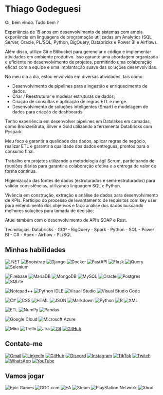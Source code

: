 # Thiago Godeguesi

Oi, bem vindo. Tudo bem ?

Experiência de 15 anos em desenvolvimento de sistemas com ampla experiência em linguagens de programação utilizadas em Analytics (SQL Server, Oracle, PL/SQL, Python, BigQuery, Databricks e Power BI e Airflow).

Além disso, utilizo Git e Bitbucket para gerenciar o código e implementar atividades em ambiente produtivo. Isso garante uma abordagem organizada e eficiente no desenvolvimento de projetos, permitindo uma colaboração eficaz com a equipe e uma implantação suave das soluções desenvolvidas.

No meu dia a dia, estou envolvido em diversas atividades, tais como:

* Desenvolvimento de pipelines para a ingestão e enriquecimento de dados.
* Criar / Reestruturar e modelar estruturas de dados;
* Criação de consultas e aplicação de regras ETL e merge.
* Desenvolvimento de soluções inteligentes (Smart) e modelagem de dados para criação de dashboards.

Tenho experiência em desenvolver pipelines em Datalakes em camadas, como Bronze/Bruta, Silver e Gold utilizando a ferramenta Databricks com Pyspark.

Meu foco é garantir a qualidade dos dados, aplicar regras de negócio, realizar ETL e garantir a qualidade dos dados entregues, prontos para o consumo final.

Trabalho em projetos utilizando a metodologia ágil Scrum, participando de reuniões diárias para garantir a colaboração efetiva e a entrega de valor de forma contínua.

Higienização das fontes de dados (estruturados e semi-estruturados) para validar consistências, utilizando linguagem SQL e Python.

Vivência em construção, extração e análise de dados para desenvolvimento de KPIs.
Participo do processo de levantamento de requisitos com key user para entendimento dos objetivos e faço análise dos dados buscando melhores soluções para tomada de decisão;

Atuei também com o desenvolvimento de API’s SOAP e Rest.

Tecnologias: Databricks - GCP - BigQuery - Spark - Python - SQL - Power BI - C# - Apex - Airflow - PL/SQL

## Minhas habilidades

![.NET](https://img.shields.io/badge/.NET-512BD4?logo=dotnet&logoColor=fff)
![Bootstrap](https://img.shields.io/badge/Bootstrap-7952B3?logo=bootstrap&logoColor=fff)
![Django](https://img.shields.io/badge/Django-%23092E20.svg?logo=django&logoColor=white)
![Docker](https://img.shields.io/badge/Docker-2496ED?logo=docker&logoColor=fff)
![FastAPI](https://img.shields.io/badge/FastAPI-009485.svg?logo=fastapi&logoColor=white)
![Flask](https://img.shields.io/badge/Flask-000?logo=flask&logoColor=fff)
![jQuery](https://img.shields.io/badge/jQuery-0769AD?logo=jquery&logoColor=fff)
![Selenium](https://img.shields.io/badge/Selenium-43B02A?logo=selenium&logoColor=fff)

![Firebase](https://img.shields.io/badge/Firebase-039BE5?logo=Firebase&logoColor=white)
![MariaDB](https://img.shields.io/badge/MariaDB-003545?logo=mariadb&logoColor=white)
![MongoDB](https://img.shields.io/badge/MongoDB-%234ea94b.svg?logo=mongodb&logoColor=white)
![MySQL](https://img.shields.io/badge/MySQL-4479A1?logo=mysql&logoColor=fff)
![Oracle](https://custom-icon-badges.demolab.com/badge/Oracle-F80000?logo=oracle&logoColor=fff)
![Postgres](https://img.shields.io/badge/Postgres-%23316192.svg?logo=postgresql&logoColor=white)
![SQLite](https://img.shields.io/badge/SQLite-%2307405e.svg?logo=sqlite&logoColor=white)

![Notepad++](https://img.shields.io/badge/Notepad++-90E59A.svg?&logo=notepad%2b%2b&logoColor=black)
![Python IDLE](https://img.shields.io/badge/Python%20IDLE-3776AB?logo=python&logoColor=fff)
![Visual Studio](https://custom-icon-badges.demolab.com/badge/Visual%20Studio-5C2D91.svg?&logo=visual-studio&logoColor=white)
![Visual Studio Code](https://custom-icon-badges.demolab.com/badge/Visual%20Studio%20Code-0078d7.svg?logo=vsc&logoColor=white)

![C#](https://custom-icon-badges.demolab.com/badge/C%23-%23239120.svg?logo=cshrp&logoColor=white)
![CSS](https://img.shields.io/badge/CSS-1572B6?logo=css3&logoColor=fff)
![HTML](https://img.shields.io/badge/HTML-%23E34F26.svg?logo=html5&logoColor=white)
![JSON](https://img.shields.io/badge/JSON-000?logo=json&logoColor=fff)
![Markdown](https://img.shields.io/badge/Markdown-%23000000.svg?logo=markdown&logoColor=white)
![Python](https://img.shields.io/badge/Python-3776AB?logo=python&logoColor=fff)
![R](https://img.shields.io/badge/R-%23276DC3.svg?logo=r&logoColor=white)
![XML](https://img.shields.io/badge/XML-767C52?logo=xml&logoColor=fff)

![ETL](https://custom-icon-badges.demolab.com/badge/ETL-9370DB?logo=etl-logo&logoColor=fff)
![NumPy](https://img.shields.io/badge/NumPy-4DABCF?logo=numpy&logoColor=fff)
![Pandas](https://img.shields.io/badge/Pandas-150458?logo=pandas&logoColor=fff)

![Google Cloud](https://img.shields.io/badge/Google%20Cloud-%234285F4.svg?logo=google-cloud&logoColor=white)
![Microsoft Azure](https://custom-icon-badges.demolab.com/badge/Microsoft%20Azure-0089D6?logo=msazure&logoColor=white)

![Miro](https://img.shields.io/badge/Miro-050038?logo=miro&logoColor=fff)
![Trello](https://img.shields.io/badge/Trello-0052CC?logo=trello&logoColor=fff)
![Jira](https://img.shields.io/badge/Jira-0052CC?logo=jira&logoColor=fff)
[![Git](https://img.shields.io/badge/Git-000?style=for-the-badge&logo=git&logoColor=E94D5F)](https://git-scm.com/doc)
[![GitHub](https://img.shields.io/badge/GitHub-000?style=for-the-badge&logo=github&logoColor=30A3DC)](https://docs.github.com/)

## Contate-me

[![Gmail](https://img.shields.io/badge/Gmail-D14836?logo=gmail&logoColor=white)](mailto:thiagogodeguesi@gmail.com)
[![LinkedIn](https://custom-icon-badges.demolab.com/badge/LinkedIn-0A66C2?logo=linkedin-white&logoColor=fff)](https://www.linkedin.com/in/thiagogodeguesi)
[![GitHub](https://img.shields.io/badge/GitHub-%23121011.svg?logo=github&logoColor=white)](https://github.com/thiagogodeguesi)
[![Discord](https://img.shields.io/badge/Discord-%235865F2.svg?&logo=discord&logoColor=white)](https://discord.gg/WGzCWry5D9)
[![Instagram](https://img.shields.io/badge/Instagram-%23E4405F.svg?logo=Instagram&logoColor=white)](https://www.instagram.com/thiagogodeguesi/)
[![TikTok](https://img.shields.io/badge/TikTok-black?logo=tiktok&logoColor=white)](https://www.tiktok.com/@thiagogodeguesi)
[![Twitch](https://img.shields.io/badge/Twitch-%239146FF.svg?logo=Twitch&logoColor=white)](https://www.twitch.tv/godega)
[![WhatsApp](https://img.shields.io/badge/WhatsApp-25D366?logo=whatsapp&logoColor=white)](https://api.whatsapp.com/send/?phone=5583981330155)
[![YouTube](https://img.shields.io/badge/YouTube-%23FF0000.svg?logo=YouTube&logoColor=white)](https://www.youtube.com/@GodegaPlay)

## Vamos jogar

![Epic Games](https://img.shields.io/badge/Epic%20Games-%23313131.svg?logo=epicgames&logoColor=white)
![GOG.com](https://img.shields.io/badge/GOG.com-86328A?logo=gogdotcom&logoColor=fff)
![EA](https://img.shields.io/badge/EA-%23000000.svg?logo=ea&logoColor=white)
![Steam](https://img.shields.io/badge/Steam-%23000000.svg?logo=steam&logoColor=white)
![PlayStation Network](https://img.shields.io/badge/PSN-%230070D1.svg?logo=Playstation&logoColor=white)
![Xbox](https://img.shields.io/badge/xbox-%23107C10.svg?xbox&logoColor=white)
